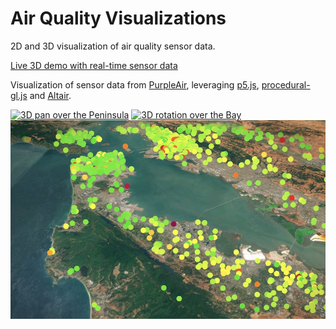 # Air Quality Visualizations
2D and 3D visualization of air quality sensor data.

[Live 3D demo with real-time sensor data](https://olwal.github.io/air/3d/)

Visualization of sensor data from [PurpleAir](https://purpleair.com/), leveraging [p5.js](https://p5js.org/), [procedural-gl.js](https://github.com/felixpalmer/procedural-gl-js) and [Altair](https://altair-viz.github.io/).

[![3D pan over the Peninsula](media/peninsula_pan.gif)](https://olwal.github.io/air/3d/)
[![3D rotation over the Bay](media/bay_rotate.gif)](https://olwal.github.io/air/3d/)
[![3D visualization of air quality sensor data](media/air_sensors.jpg)](https://olwal.github.io/air/3d/)
